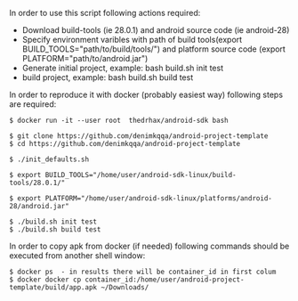 In order to use this script following actions required:
- Download build-tools (ie 28.0.1) and android source code (ie android-28)
- Specify environment varibles with path of build tools(export BUILD_TOOLS="path/to/build/tools/") and platform source code (export PLATFORM="path/to/android.jar")
- Generate initial project, example: bash build.sh init test
- build project, example: bash build.sh build test

In order to reproduce it with docker (probably easiest way) following steps are required:
```
$ docker run -it --user root  thedrhax/android-sdk bash

$ git clone https://github.com/denimkqqa/android-project-template 
$ cd https://github.com/denimkqqa/android-project-template

$ ./init_defaults.sh

$ export BUILD_TOOLS="/home/user/android-sdk-linux/build-tools/28.0.1/"

$ export PLATFORM="/home/user/android-sdk-linux/platforms/android-28/android.jar"

$ ./build.sh init test
$ ./build.sh build test
```

In order to copy apk from docker (if needed) following commands should be executed from another shell window:
```
$ docker ps  - in results there will be container_id in first colum
$ docker docker cp container_id:/home/user/android-project-template/build/app.apk ~/Downloads/
```
